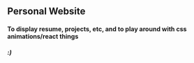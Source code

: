 ## Personal Website 
#### To display resume, projects, etc, and to play around with css animations/react things
##### :)
